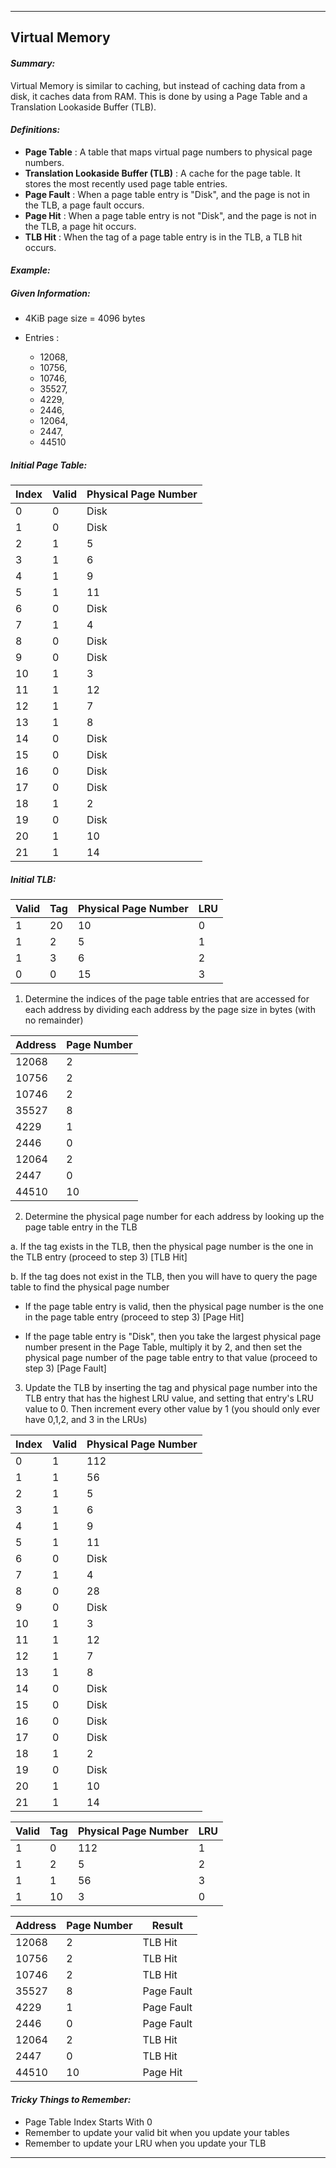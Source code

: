 ***
## Virtual Memory

#### **_Summary:_**
Virtual Memory is similar to caching, but instead of caching data from a disk, it caches data from RAM. This is done by using a Page Table and a Translation Lookaside Buffer (TLB). 

#### **_Definitions:_**
- **Page Table**
: A table that maps virtual page numbers to physical page numbers. 
- **Translation Lookaside Buffer (TLB)**
: A cache for the page table. It stores the most recently used page table entries.
- **Page Fault**
: When a page table entry is "Disk", and the page is not in the TLB, a page fault occurs. 
- **Page Hit**
: When a page table entry is not "Disk", and the page is not in the TLB, a page hit occurs.
- **TLB Hit**
: When the tag of a page table entry is in the TLB, a TLB hit occurs.

#### **_Example:_**

##### Given Information: 
- 4KiB page size = 4096 bytes
- Entries :

  - 12068, 
  - 10756, 
  - 10746,
  - 35527,
  - 4229, 
  - 2446,
  - 12064, 
  - 2447, 
  - 44510

##### Initial Page Table:
| Index | Valid | Physical Page Number |
|-------|-------|---------------------|
| 0 | 0 | Disk |
| 1 | 0 | Disk |
| 2 | 1 | 5 |
| 3 | 1 | 6 |
| 4 | 1 | 9 |
| 5 | 1 | 11 |
| 6 | 0 | Disk |
| 7 | 1 | 4 |
| 8 | 0 | Disk |
| 9 | 0 | Disk |
| 10 | 1 | 3 |
| 11 | 1 | 12 |
| 12 | 1 | 7 |
| 13 | 1 | 8 |
| 14 | 0 | Disk |
| 15 | 0 | Disk |
| 16 | 0 | Disk |
| 17 | 0 | Disk |
| 18 | 1 | 2 |
| 19 | 0 | Disk |
| 20 | 1 | 10 |
| 21 | 1 | 14 |

##### Initial TLB:
| Valid | Tag | Physical Page Number | LRU |
|-------|-----|---------------------|-----|
| 1 | 20 | 10 | 0 |
| 1 | 2 | 5 | 1 |
| 1 | 3 | 6 | 2 |
| 0 | 0 | 15 | 3 |

1. Determine the indices of the page table entries that are accessed for each address by dividing each address by the page size in bytes (with no remainder)

| Address | Page Number |
|---------|-------------|
| 12068   | 2           |
| 10756   | 2           |
| 10746   | 2           |
| 35527   | 8           |
| 4229    | 1           |
| 2446    | 0           |
| 12064   | 2           |
| 2447    | 0           |
| 44510   | 10          |

2. Determine the physical page number for each address by looking up the page table entry in the TLB

  a. If the tag exists in the TLB, then the physical page number is the one in the TLB entry (proceed to step 3) [TLB Hit]

  b. If the tag does not exist in the TLB, then you will have to query the page table to find the physical page number

  - If the page table entry is valid, then the physical page number is the one in the page table entry (proceed to step 3) [Page Hit]

  - If the page table entry is "Disk", then you take the largest physical page number present in the Page Table, multiply it by 2, and then set the physical page number of the page table entry to that value (proceed to step 3) [Page Fault]

3. Update the TLB by inserting the tag and physical page number into the TLB entry that has the highest LRU value, and setting that entry's LRU value to 0. Then increment every other value by 1 (you should only ever have 0,1,2, and 3 in the LRUs)

| Index | Valid | Physical Page Number |
|-------|-------|---------------------|
| 0 | 1 | 112 |
| 1 | 1 | 56 |
| 2 | 1 | 5 |
| 3 | 1 | 6 |
| 4 | 1 | 9 |
| 5 | 1 | 11 |
| 6 | 0 | Disk |
| 7 | 1 | 4 |
| 8 | 0 | 28 |
| 9 | 0 | Disk |
| 10 | 1 | 3 |
| 11 | 1 | 12 |
| 12 | 1 | 7 |
| 13 | 1 | 8 |
| 14 | 0 | Disk |
| 15 | 0 | Disk |
| 16 | 0 | Disk |
| 17 | 0 | Disk |
| 18 | 1 | 2 |
| 19 | 0 | Disk |
| 20 | 1 | 10 |
| 21 | 1 | 14 |

| Valid | Tag | Physical Page Number | LRU |
|-------|-----|---------------------|-----|
| 1 | 0 | 112 | 1 |
| 1 | 2 | 5 | 2 |
| 1 | 1 | 56 | 3 |
| 1 | 10 | 3 | 0 |

| Address | Page Number | Result |
|---------|-------------|--------|
| 12068   | 2           | TLB Hit|
| 10756   | 2           | TLB Hit|
| 10746   | 2           | TLB Hit|
| 35527   | 8           | Page Fault |
| 4229    | 1           | Page Fault |
| 2446    | 0           | Page Fault |
| 12064   | 2           | TLB Hit|
| 2447    | 0           | TLB Hit|
| 44510   | 10          | Page Hit |


#### **_Tricky Things to Remember:_**
- Page Table Index Starts With 0
- Remember to update your valid bit when you update your tables
- Remember to update your LRU when you update your TLB

***